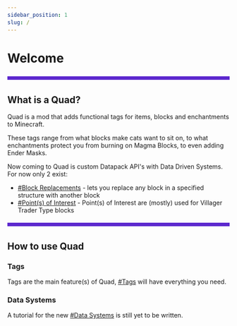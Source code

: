 ```yaml
---
sidebar_position: 1
slug: /
---
```


# Welcome

![](https://raw.githubusercontent.com/LieOnLion/LieOnLion/main/images/strip/lol.png)

## What is a Quad?

Quad is a mod that adds functional tags for items, blocks and enchantments to Minecraft.

These tags range from what blocks make cats want to sit on, to what enchantments protect you from burning on Magma Blocks, to even adding Ender Masks.

Now coming to Quad is custom Datapack API's with Data Driven Systems. For now only 2 exist: 
- [#Block Replacements](/data-systems/block-replacement) - lets you replace any block in a specified structure with another block
- [#Point(s) of Interest](/data-systems/point-of-interest) - Point(s) of Interest are (mostly) used for Villager Trader Type blocks

![](https://raw.githubusercontent.com/LieOnLion/LieOnLion/main/images/strip/lol.png)

## How to use Quad

### Tags

Tags are the main feature(s) of Quad, [#Tags](/category/tags) will have everything you need.

### Data Systems

A tutorial for the new [#Data Systems](/category/data-systems) is still yet to be written.